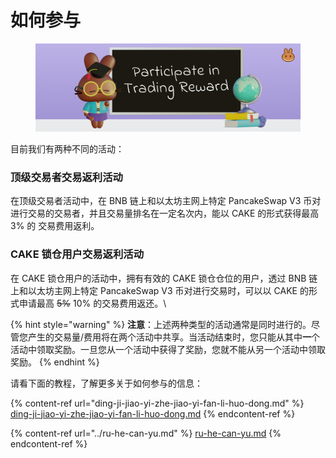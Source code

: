 # 如何参与

<figure><img src="../../../.gitbook/assets/image (30).png" alt=""><figcaption></figcaption></figure>

目前我们有两种不同的活动：

### 顶级交易者交易返利活动

在顶级交易者活动中，在 BNB 链上和以太坊主网上特定 PancakeSwap V3 币对进行交易的交易者，并且交易量排名在一定名次内，能以 CAKE 的形式获得最高 3% 的 交易费用返利。

### CAKE 锁仓用户交易返利活动

在 CAKE 锁仓用户的活动中，拥有有效的 CAKE 锁仓仓位的用户，透过 BNB 链上和以太坊主网上特定 PancakeSwap V3 币对进行交易时，可以以 CAKE 的形式申请最高 ~~5%~~ 10% 的交易费用返还。\


{% hint style="warning" %}
**注意**：上述两种类型的活动通常是同时进行的。尽管您产生的交易量/费用将在两个活动中共享。当活动结束时，您只能从其中**一**个活动中领取奖励。一旦您从一个活动中获得了奖励，您就不能从另一个活动中领取奖励。
{% endhint %}

请看下面的教程，了解更多关于如何参与的信息：

{% content-ref url="ding-ji-jiao-yi-zhe-jiao-yi-fan-li-huo-dong.md" %}
[ding-ji-jiao-yi-zhe-jiao-yi-fan-li-huo-dong.md](ding-ji-jiao-yi-zhe-jiao-yi-fan-li-huo-dong.md)
{% endcontent-ref %}

{% content-ref url="../ru-he-can-yu.md" %}
[ru-he-can-yu.md](../ru-he-can-yu.md)
{% endcontent-ref %}
